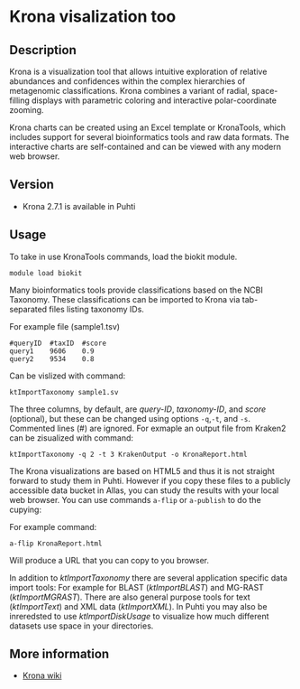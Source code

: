# Krona visalization too

## Description

Krona is a visualization tool that allows intuitive exploration of relative abundances and confidences within the 
complex hierarchies of metagenomic classifications. Krona combines a variant of radial, space-filling 
displays with parametric coloring and interactive polar-coordinate zooming. 

Krona charts can be created using an Excel template or KronaTools, which includes support for several 
bioinformatics tools and raw data formats. The interactive charts are self-contained and can be 
viewed with any modern web browser.

## Version

*  Krona 2.7.1 is available in Puhti 

## Usage

To take in use KronaTools commands, load the biokit module.

```text
module load biokit
```
Many bioinformatics tools provide classifications based on the NCBI Taxonomy. 
These classifications can be imported to Krona via tab-separated files listing 
taxonomy IDs.

For example file (sample1.tsv)

```text
#queryID  #taxID  #score
query1    9606    0.9
query2    9534    0.8
```
Can be vislized with command:

```text
ktImportTaxonomy sample1.sv 
```
The three columns, by default, are _query-ID_, _taxonomy-ID_, and _score_ (optional), 
but these can be changed using options `-q`,`-t`, and `-s`. Commented lines (#) are ignored. 
For exmaple an output file from Kraken2 can be zisualized with command:

```text
ktImportTaxonomy -q 2 -t 3 KrakenOutput -o KronaReport.html
```
The Krona visualizations are based on HTML5 and thus it is not straight forward to study them in Puhti.
However if you copy these files to a publicly accessible data bucket in Allas, you can study the results with
your local web browser. You can use commands `a-flip` or `a-publish` to do the cupying:

For example command:
```text
a-flip KronaReport.html
```
Will produce a URL that you can copy to you browser.

In addition to _ktImportTaxonomy_ there are several application specific data import tools: 
For example for BLAST (_ktImportBLAST_) and MG-RAST (_ktImportMGRAST_). There are also general purpose tools
for text (_ktImportText_) and XML data (_ktImportXML_). In Puhti you may also be inreredsted to
use _ktImportDiskUsage_ to visualize how much different datasets use space in your directories.

## More information

*   [Krona wiki](https://github.com/marbl/Krona/wiki)



